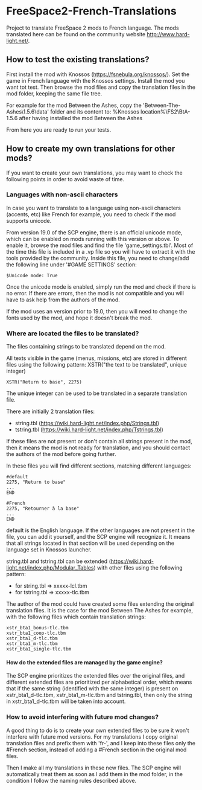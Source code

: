 # FreeSpace2-French-Translations

Project to translate FreeSpace 2 mods to French language.
The mods translated here can be found on the community website http://www.hard-light.net/.

## How to test the existing translations?

First install the mod with Knossos (https://fsnebula.org/knossos/).
Set the game in French language with the Knossos settings.
Install the mod you want tot test.
Then browse the mod files and copy the translation files in the mod folder, keeping the same file tree.

For example for the mod Between the Ashes, copy the 'Between-The-Ashes\1.5.6\data' folder and its content to: %Knossos location%\FS2\BtA-1.5.6 after having installed the mod Between the Ashes

From here you are ready to run your tests.

## How to create my own translations for other mods?

If you want to create your own translations, you may want to check the following points in order to avoid waste of time.

### Languages with non-ascii characters

In case you want to translate to a language using non-ascii characters (accents, etc) like French for example, you need to check if the mod supports unicode.

From version 19.0 of the SCP engine, there is an official unicode mode, which can be enabled on mods running with this version or above. To enable it, browse the mod files and find the file 'game_settings.tbl'. Most of the time this file is included in a .vp file so you will have to extract it with the tools provided by the community.
Inside this file, you need to change/add the following line under '#GAME SETTINGS' section: 

```
$Unicode mode: True
```

Once the unicode mode is enabled, simply run the mod and check if there is no error. If there are errors, then the mod is not compatible and you will have to ask help from the authors of the mod.


If the mod uses an version prior to 19.0, then you will need to change the fonts used by the mod, and hope it doesn't break the mod.

### Where are located the files to be translated?

The files containing strings to be translated depend on the mod.

All texts visible in the game (menus, missions, etc) are stored in different files using the following pattern:
XSTR("the text to be translated", unique integer)

```
XSTR("Return to base", 2275)
```

The unique integer can be used to be translated in a separate translation file.

There are initially 2 translation files:
- string.tbl (https://wiki.hard-light.net/index.php/Strings.tbl)
- tstring.tbl (https://wiki.hard-light.net/index.php/Tstrings.tbl)

If these files are not present or don't contain all strings present in the mod, then it means the mod is not ready for translation, and you should contact the authors of the mod before going further.

In these files you will find different sections, matching different languages:

```
#default
2275, "Return to base"
...
END

#French
2275, "Retourner à la base"
...
END
```

default is the English language. If the other languages are not present in the file, you can add it yourself, and the SCP engine will recognize it. It means that all strings located in that section will be used depending on the language set in Knossos launcher.

string.tbl and tstring.tbl can be extended (https://wiki.hard-light.net/index.php/Modular_Tables) with other files using the following pattern:
- for string.tbl => xxxxx-lcl.tbm
- for tstring.tbl => xxxxx-tlc.tbm

The author of the mod could have created some files extending the original translation files. It is the case for the mod Between The Ashes for example, with the following files which contain translation strings:

```
xstr_bta1_bonus-tlc.tbm
xstr_bta1_coop-tlc.tbm
xstr_bta1_d-tlc.tbm
xstr_bta1_m-tlc.tbm
xstr_bta1_single-tlc.tbm
```

#### How do the extended files are managed by the game engine?

The SCP engine prioritizes the extended files over the original files, and different extended files are prioritized per alphabetical order, which means that if the same string (identified with the same integer) is present on xstr_bta1_d-tlc.tbm, xstr_bta1_m-tlc.tbm and tstring.tbl, then only the string in xstr_bta1_d-tlc.tbm will be taken into account.

### How to avoid interfering with future mod changes?

A good thing to do is to create your own extended files to be sure it won't interfere with future mod versions. For my translations I copy original translation files and prefix them with 'fr-', and I keep into these files only the #French section, instead of adding a #French section in the original mod files.

Then I make all my translations in these new files. The SCP engine will automatically treat them as soon as I add them in the mod folder, in the condition I follow the naming rules described above.